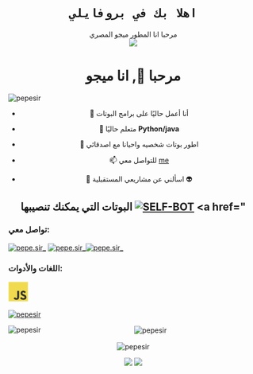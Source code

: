 

<div align="center">
<h1><b><code>اهلا بك في بروفايلي</code></b></h1>
مرحبا انا المطور ميجو المصري
 
 <br>
<img src="https://i.imgur.com/O1zIgca.png" height="150">


<h1 align="center">مرحبا 👋, انا ميجو</h1>

<p align="left"> <img src="https://komarev.com/ghpvc/?username=pepesir&label=Profile%20views&color=0e75b6&style=flat" alt="pepesir" /> </p>

- 🔭 أنا أعمل حاليًا على برامج البوتات

- 🌱 متعلم حاليًا **Python/java**

- 🤝 اطور بوتات شخصيه واحيانا مع اصدقائي

- 📫 للتواصل معي [me](https://Wa.me/+201012531172?text=هلا%20يحب)

- 💬 اسألني عن مشاريعي المستقبلية 👽



## البوتات التي يمكنك تنصيبها <a href="https://github.com/Botmego11/MegoBot-MG"><img title="SELF-BOT" src="https://img.shields.io/static/v1?label=megoBot&message=Bot&color=black"></a> <a href="
<h3 align="left">تواصل معي:</h3>
<p align="left">
<a href="https://instagram.com/mego51_51" target="blank"><img align="center" src="https://raw.githubusercontent.com/rahuldkjain/github-profile-readme-generator/master/src/images/icons/Social/instagram.svg" alt="pepe.sir_" height="30" width="40" /></a> <a href="[https://youtube.com/channel/mego51_51](https://youtube.com/@mego51_51)" target="blank"><img align="center" src="https://raw.githubusercontent.com/rahuldkjain/github-profile-readme-generator/master/src/images/icons/Social/youtube.svg" alt="pepe.sir_" height="30" width="40" /></a><a href="[[https://whatsapp.com/channel/0029VaRygQcATRSk29RI4P1x]" target="blank"><img align="center" src="https://raw.githubusercontent.com/rahuldkjain/github-profile-readme-generator/master/src/images/icons/Social/whatsapp.svg" alt="pepe.sir_" height="30" width="40" /></a>

</p>

<h3 align="left">اللغات والأدوات:</h3>
<p align="left"> <a href="https://developer.mozilla.org/en-US/docs/Web/JavaScript" target="_blank" rel="noreferrer"> <img src="https://raw.githubusercontent.com/devicons/devicon/master/icons/javascript/javascript-original.svg" alt="javascript" width="40" height="40"/> </a> </p>

<p align="left"> <a href="https://github.com/ryo-ma/github-profile-trophy"><img src="https://github-profile-trophy.vercel.app/?username=pepesir" alt="pepesir" /></a> </p>

<p><img align="left" src="https://github-readme-stats.vercel.app/api/top-langs?username=pepesir&show_icons=true&locale=en&layout=compact" alt="pepesir" /></p>

<p>&nbsp;<img align="center" src="https://github-readme-stats.vercel.app/api?username=pepesir&show_icons=true&locale=en" alt="pepesir" /></p>

<p><img align="center" src="https://github-readme-streak-stats.herokuapp.com/?user=pepesir&" alt="pepesir" /></p>

<img src="https://github.com/SP-XD/SP-XD/blob/main/images/dino_rounded.gif?raw=true" href="https://github.com/SP-XD" />

<img src="https://github.com/SP-XD/SP-XD/blob/main/images/this_page_is.gif?raw=true"  width="400"/>
